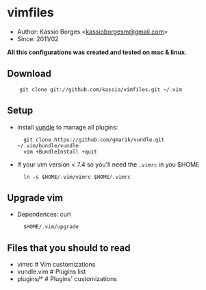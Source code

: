 # vimfiles

* Author: Kassio Borges <<kassioborgesm@gmail.com>>
* Since: 2011/02

<b>All this configurations was created and tested on mac & linux.</b>

## Download

        git clone git://github.com/kassio/vimfiles.git ~/.vim

## Setup

* install [vundle](https://github.com/gmarik/vundle) to manage all plugins:

        git clone https://github.com/gmarik/vundle.git ~/.vim/bundle/vundle
        vim +BundleInstall +quit

* If your vim version < 7.4 so you'll need the `.vimrc` in you $HOME

        ln -s $HOME/.vim/vimrc $HOME/.vimrc

## Upgrade vim

* Dependences: curl

        $HOME/.vim/upgrade

## Files that you should to read

* vimrc # Vim customizations
* vundle.vim # Plugins list
* plugins/* # Plugins' customizations
